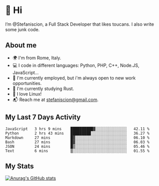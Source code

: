 # 👋 Hi

I’m @Stefaniscion, a Full Stack Developer that likes toucans.
I also write some junk code.

## About me

- 🌍 I'm from Rome, Italy.
- 💻 I code in different languages: Python, PHP, C++, Node.JS, JavaScript...
- 💼 I'm currently employed, but i'm always open to new work opportunities.
- 🌱 I'm currently studying Rust.
- 🐧 I love Linux!
- 📬 Reach me at stefaniscion@gmail.com.

## My Last 7 Days Activity
<!--START_SECTION:waka-->

```text
JavaScript   3 hrs 9 mins    ██████████▓░░░░░░░░░░░░░░   42.11 %
Python       2 hrs 43 mins   █████████░░░░░░░░░░░░░░░░   36.27 %
Markdown     27 mins         █▓░░░░░░░░░░░░░░░░░░░░░░░   06.10 %
Bash         27 mins         █▓░░░░░░░░░░░░░░░░░░░░░░░   06.03 %
JSON         24 mins         █▒░░░░░░░░░░░░░░░░░░░░░░░   05.46 %
Text         6 mins          ▒░░░░░░░░░░░░░░░░░░░░░░░░   01.55 %
```

<!--END_SECTION:waka-->

## My Stats
[![Anurag's GitHub stats](https://github-readme-stats.vercel.app/api?username=stefaniscion)](https://github.com/anuraghazra/github-readme-stats)
